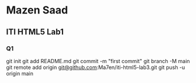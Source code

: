 # Mazen Saad

## ITI HTML5 Lab1

### Q1

git init
git add README.md
git commit -m "first commit"
git branch -M main
git remote add origin git@github.com:Ma7en/iti-html5-lab3.git
git push -u origin main
